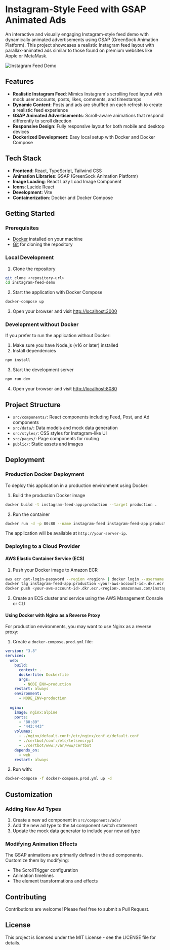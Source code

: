 
# Instagram-Style Feed with GSAP Animated Ads

An interactive and visually engaging Instagram-style feed demo with dynamically animated advertisements using GSAP (GreenSock Animation Platform). This project showcases a realistic Instagram feed layout with parallax-animated ads similar to those found on premium websites like Apple or MetaMask.

![Instagram Feed Demo](https://placeholder.pics/svg/1200x630/DEDEDE/555555/Instagram%20Feed%20Demo)

## Features

- **Realistic Instagram Feed**: Mimics Instagram's scrolling feed layout with mock user accounts, posts, likes, comments, and timestamps
- **Dynamic Content**: Posts and ads are shuffled on each refresh to create a realistic feed experience
- **GSAP Animated Advertisements**: Scroll-aware animations that respond differently to scroll direction
- **Responsive Design**: Fully responsive layout for both mobile and desktop devices
- **Dockerized Development**: Easy local setup with Docker and Docker Compose

## Tech Stack

- **Frontend**: React, TypeScript, Tailwind CSS
- **Animation Libraries**: GSAP (GreenSock Animation Platform)
- **Image Loading**: React Lazy Load Image Component
- **Icons**: Lucide React
- **Development**: Vite
- **Containerization**: Docker and Docker Compose

## Getting Started

### Prerequisites

- [Docker](https://www.docker.com/get-started) installed on your machine
- [Git](https://git-scm.com/downloads) for cloning the repository

### Local Development

1. Clone the repository
```bash
git clone <repository-url>
cd instagram-feed-demo
```

2. Start the application with Docker Compose
```bash
docker-compose up
```

3. Open your browser and visit [http://localhost:3000](http://localhost:3000)

### Development without Docker

If you prefer to run the application without Docker:

1. Make sure you have Node.js (v16 or later) installed
2. Install dependencies
```bash
npm install
```

3. Start the development server
```bash
npm run dev
```

4. Open your browser and visit [http://localhost:8080](http://localhost:8080)

## Project Structure

- `src/components/`: React components including Feed, Post, and Ad components
- `src/data/`: Data models and mock data generation
- `src/styles/`: CSS styles for Instagram-like UI
- `src/pages/`: Page components for routing
- `public/`: Static assets and images

## Deployment

### Production Docker Deployment

To deploy this application in a production environment using Docker:

1. Build the production Docker image
```bash
docker build -t instagram-feed-app:production --target production .
```

2. Run the container
```bash
docker run -d -p 80:80 --name instagram-feed instagram-feed-app:production
```

The application will be available at `http://your-server-ip`.

### Deploying to a Cloud Provider

#### AWS Elastic Container Service (ECS)

1. Push your Docker image to Amazon ECR
```bash
aws ecr get-login-password --region <region> | docker login --username AWS --password-stdin <your-aws-account-id>.dkr.ecr.<region>.amazonaws.com
docker tag instagram-feed-app:production <your-aws-account-id>.dkr.ecr.<region>.amazonaws.com/instagram-feed-app:latest
docker push <your-aws-account-id>.dkr.ecr.<region>.amazonaws.com/instagram-feed-app:latest
```

2. Create an ECS cluster and service using the AWS Management Console or CLI

#### Using Docker with Nginx as a Reverse Proxy

For production environments, you may want to use Nginx as a reverse proxy:

1. Create a `docker-compose.prod.yml` file:

```yaml
version: "3.8"
services:
  web:
    build:
      context: .
      dockerfile: Dockerfile
      args:
        - NODE_ENV=production
    restart: always
    environment:
      - NODE_ENV=production
  
  nginx:
    image: nginx:alpine
    ports:
      - "80:80"
      - "443:443"
    volumes:
      - ./nginx/default.conf:/etc/nginx/conf.d/default.conf
      - ./certbot/conf:/etc/letsencrypt
      - ./certbot/www:/var/www/certbot
    depends_on:
      - web
    restart: always
```

2. Run with:
```bash
docker-compose -f docker-compose.prod.yml up -d
```

## Customization

### Adding New Ad Types

1. Create a new ad component in `src/components/ads/`
2. Add the new ad type to the `Ad` component switch statement
3. Update the mock data generator to include your new ad type

### Modifying Animation Effects

The GSAP animations are primarily defined in the ad components. Customize them by modifying:

- The ScrollTrigger configuration
- Animation timelines
- The element transformations and effects

## Contributing

Contributions are welcome! Please feel free to submit a Pull Request.

## License

This project is licensed under the MIT License - see the LICENSE file for details.
